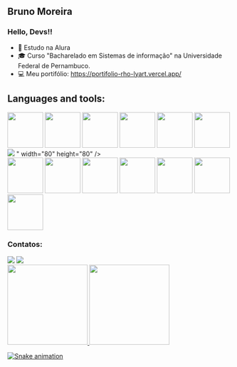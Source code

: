 ## Bruno Moreira
### Hello, Devs!!


- 🎒 Estudo na Alura
- 🎓 Curso "Bacharelado em Sistemas de informação" na Universidade Federal de Pernambuco.
- 💻 Meu portifólio: https://portifolio-rho-lyart.vercel.app/

## Languages and tools:

            
<img src="https://cdn.jsdelivr.net/gh/devicons/devicon/icons/css3/css3-plain-wordmark.svg" width="80" height="80"/>           <img src="https://cdn.jsdelivr.net/gh/devicons/devicon/icons/html5/html5-plain-wordmark.svg" width="80" height="80"/>              <img src="https://cdn.jsdelivr.net/gh/devicons/devicon/icons/javascript/javascript-original.svg" width="80" height="80"/>          <img src="https://cdn.jsdelivr.net/gh/devicons/devicon/icons/react/react-original-wordmark.svg" width="80" height="80"/>           <img src="https://cdn.jsdelivr.net/gh/devicons/devicon/icons/typescript/typescript-plain.svg" width="80" height="80" />            <img src="https://cdn.jsdelivr.net/gh/devicons/devicon/icons/jquery/jquery-plain-wordmark.svg" width="80" height="80" />           <img src="https://cdn.jsdelivr.net/gh/devicons/devicon@v2.15.1/devicon.min.css">
          "  width="80" height="80" />       
<img src="https://cdn.jsdelivr.net/gh/devicons/devicon/icons/nextjs/nextjs-original-wordmark.svg"  width="80" height="80"/>   <img src="https://cdn.jsdelivr.net/gh/devicons/devicon/icons/vuejs/vuejs-original-wordmark.svg" width="80" height="80" />          <img src="https://cdn.jsdelivr.net/gh/devicons/devicon/icons/git/git-original.svg" width="80" height="80" />                       <img src="https://cdn.jsdelivr.net/gh/devicons/devicon/icons/eslint/eslint-original-wordmark.svg" width="80" height="80"  />       <img src="https://cdn.jsdelivr.net/gh/devicons/devicon/icons/bootstrap/bootstrap-plain-wordmark.svg" width="80" height="80" />     <img src="https://cdn.jsdelivr.net/gh/devicons/devicon/icons/python/python-original-wordmark.svg" width="80" height="80" />        <img src="https://cdn.jsdelivr.net/gh/devicons/devicon/icons/sass/sass-original.svg" width="80" height="80" />
          
            

            
 ### Contatos:

<div>
  <a href = "mailto:brunom764@gmail.com"><img src="https://img.shields.io/badge/Gmail-D14836?style=for-the-badge&logo=gmail&logoColor=white" target="_blank"></a>      
  <a href="https://www.linkedin.com/in/bruno-miguel-a08022239/" target="_blank"><img src="https://img.shields.io/badge/-LinkedIn-%230077B5?style=for-the-badge&logo=linkedin&logoColor=white" target="_blank"></a>   
</div>
          
<div>
<a href="https://github.com/seu-usuário-aqui">
<img height="180em" src="https://github-readme-stats.vercel.app/api/top-langs/?username=brunom764&layout=compact&langs_count=7&theme=dracula"/>
<img height="180em" src="https://github-readme-stats.vercel.app/api?username=brunom764&show_icons=true&theme=dracula&include_all_commits=true&count_private=true"/>
</div>
            
![Snake animation](https://github.com/seu-usuário-aqui/seu-usuário-aqui/blob/output/github-contribution-grid-snake.svg)
